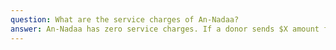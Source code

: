 ```yaml
---
question: What are the service charges of An-Nadaa?
answer: An-Nadaa has zero service charges. If a donor sends $X amount for a project then the amount that we receive after bank charges and payment processor charges is completely used for that project. We do not deduct any service charges or operational expenses from the amount received.
---
```

